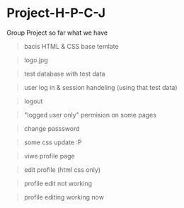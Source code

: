 # Project-H-P-C-J
Group Project
so far what we have

>bacis HTML & CSS base temlate

>logo.jpg

>test database with test data

>user log in & session handeling (using that test data)

>logout

>"logged user only" permision on some pages

>change passsword

>some css update :P

>viwe profile page

>edit profile (html css only)

>profile edit not working

>profile editing working now
